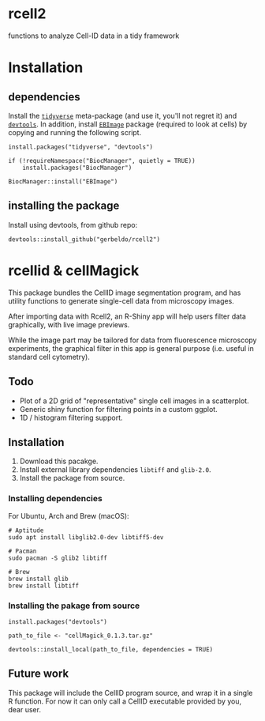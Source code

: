 # rcell2
functions to analyze Cell-ID data in a tidy framework


# Installation

## dependencies

Install the [```tidyverse```][1] meta-package (and use it, you'll not regret it) and [```devtools```][2]. In addition, install [```EBImage```][3] package (required to look at cells) by copying and running the following script. 



```
install.packages("tidyverse", "devtools")

if (!requireNamespace("BiocManager", quietly = TRUE))
    install.packages("BiocManager")

BiocManager::install("EBImage")
```

## installing the package

Install using devtools, from github repo:

```
devtools::install_github("gerbeldo/rcell2")

```

# rcellid & cellMagick

This package bundles the CellID image segmentation program, and has utility functions to generate single-cell data from microscopy images.

After importing data with Rcell2, an R-Shiny app will help users filter data graphically, with live image previews.

While the image part may be tailored for data from fluorescence microscopy experiments, the graphical filter in this app is general purpose (i.e. useful in standard cell cytometry).

## Todo

* Plot of a 2D grid of "representative" single cell images in a scatterplot.
* Generic shiny function for filtering points in a custom ggplot.
* 1D / histogram filtering support.

## Installation

1. Download this pacakge.
2. Install external library dependencies `libtiff` and `glib-2.0`.
3. Install the package from source.

### Installing dependencies

For Ubuntu, Arch and Brew (macOS):

```
# Aptitude
sudo apt install libglib2.0-dev libtiff5-dev

# Pacman
sudo pacman -S glib2 libtiff

# Brew
brew install glib
brew install libtiff
```

### Installing the pakage from source

```
install.packages("devtools")

path_to_file <- "cellMagick_0.1.3.tar.gz"

devtools::install_local(path_to_file, dependencies = TRUE)
```

## Future work

This package will include the CellID program source, and wrap it in a single R function. For now it can only call a CellID executable provided by you, dear user.

[1]:https://www.tidyverse.org/
[2]:https://github.com/r-lib/devtools
[3]:https://bioconductor.org/packages/release/bioc/html/EBImage.html
